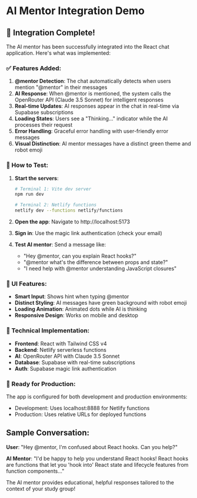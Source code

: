 # AI Mentor Integration Demo

## 🎉 Integration Complete!

The AI mentor has been successfully integrated into the React chat application. Here's what was implemented:

### ✅ Features Added:

1. **@mentor Detection**: The chat automatically detects when users mention "@mentor" in their messages
2. **AI Response**: When @mentor is mentioned, the system calls the OpenRouter API (Claude 3.5 Sonnet) for intelligent responses
3. **Real-time Updates**: AI responses appear in the chat in real-time via Supabase subscriptions
4. **Loading States**: Users see a "Thinking..." indicator while the AI processes their request
5. **Error Handling**: Graceful error handling with user-friendly error messages
6. **Visual Distinction**: AI mentor messages have a distinct green theme and robot emoji

### 🔧 How to Test:

1. **Start the servers**:
   ```bash
   # Terminal 1: Vite dev server
   npm run dev
   
   # Terminal 2: Netlify functions
   netlify dev --functions netlify/functions
   ```

2. **Open the app**: Navigate to http://localhost:5173

3. **Sign in**: Use the magic link authentication (check your email)

4. **Test AI mentor**: Send a message like:
   - "Hey @mentor, can you explain React hooks?"
   - "@mentor what's the difference between props and state?"
   - "I need help with @mentor understanding JavaScript closures"

### 🎨 UI Features:

- **Smart Input**: Shows hint when typing @mentor
- **Distinct Styling**: AI messages have green background with robot emoji
- **Loading Animation**: Animated dots while AI is thinking
- **Responsive Design**: Works on mobile and desktop

### 🔧 Technical Implementation:

- **Frontend**: React with Tailwind CSS v4
- **Backend**: Netlify serverless functions
- **AI**: OpenRouter API with Claude 3.5 Sonnet
- **Database**: Supabase with real-time subscriptions
- **Auth**: Supabase magic link authentication

### 🚀 Ready for Production:

The app is configured for both development and production environments:
- Development: Uses localhost:8888 for Netlify functions
- Production: Uses relative URLs for deployed functions

## Sample Conversation:

**User**: "Hey @mentor, I'm confused about React hooks. Can you help?"

**AI Mentor**: "I'd be happy to help you understand React hooks! React hooks are functions that let you 'hook into' React state and lifecycle features from function components..."

The AI mentor provides educational, helpful responses tailored to the context of your study group!

